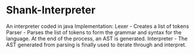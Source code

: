 # Shank-Interpreter
An interpreter coded in java
Implementation:
 Lexer -  Creates a list of tokens
 Parser -  Parses the list of tokens to form the grammar and syntax for the language. At the end of the process, an AST is generated.
 Interpreter -  The AST generated from parsing is finally used to iterate through and interpret.
